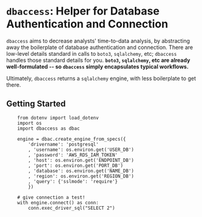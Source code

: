 # `dbaccess`: Helper for Database Authentication and Connection

`dbaccess` aims to decrease analysts' time-to-data analysis,
by abstracting away the boilerplate of database authentication and connection. 
There are low-level details standard in calls to `boto3`, `sqlalchemy`, etc; 
`dbaccess` handles those standard details for you. 
**`boto3`, `sqlalchemy`, etc are already well-formulated -- 
so `dbaccess` simply encapsulates typical workflows.**

Ultimately, `dbaccess` returns a `sqlalchemy` engine,
with less boilerplate to get there.

## Getting Started

```
    from dotenv import load_dotenv
    import os
    import dbaccess as dbac
    
    engine = dbac.create_engine_from_specs({
        'drivername': 'postgresql'
        , 'username': os.environ.get('USER_DB')
        , 'password': 'AWS_RDS_IAM_TOKEN'
        , 'host': os.environ.get('ENDPOINT_DB')
        , 'port': os.environ.get('PORT_DB')
        , 'database': os.environ.get('NAME_DB')
        , 'region': os.environ.get('REGION_DB')
        , 'query': {'sslmode': 'require'}
        })

    # give connection a test!
    with engine.connect() as conn:
        conn.exec_driver_sql("SELECT 2")
```